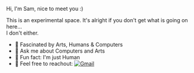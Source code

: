 Hi, I'm Sam, nice to meet you :) <br>

This is an experimental space. It's alright if you don't get what is going on here...<br>I don't either.

- 🔭 Fascinated by Arts, Humans & Computers
- 💬 Ask me about Computers and Arts
- 🌱 Fun fact: I'm just Human
- 📮 Feel free to reachout:  [![Gmail](https://img.shields.io/badge/-Gmail-c14438?&logo=Gmail&logoColor=white)](mailto:samueltiokeng@gmail.com)

